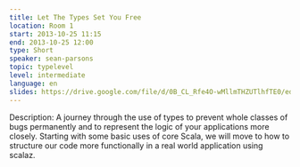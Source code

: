 ```yaml
---
title: Let The Types Set You Free
location: Room 1
start: 2013-10-25 11:15
end: 2013-10-25 12:00
type: Short
speaker: sean-parsons
topic: typelevel
level: intermediate
language: en
slides: https://drive.google.com/file/d/0B_CL_Rfe4O-wMllmTHZUTlhfTE0/edit?usp=sharing
---
```


Description: A journey through the use of types to prevent whole classes of bugs permanently and to represent the logic of your applications more closely. Starting with some basic uses of core Scala, we will move to how to structure our code more functionally in a real world application using scalaz.
